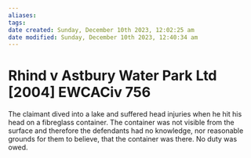 ```yaml
---
aliases: 
tags: 
date created: Sunday, December 10th 2023, 12:02:25 am
date modified: Sunday, December 10th 2023, 12:40:34 am
---
```


# Rhind v Astbury Water Park Ltd [2004] EWCACiv 756

The claimant dived into a lake and suffered head injuries when he hit his head on a fibreglass container. The container was not visible from the surface and therefore the defendants had no knowledge, nor reasonable grounds for them to believe, that the container was there. No duty was owed.
